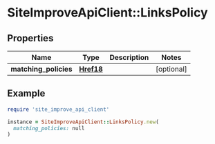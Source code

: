 # SiteImproveApiClient::LinksPolicy

## Properties

| Name | Type | Description | Notes |
| ---- | ---- | ----------- | ----- |
| **matching_policies** | [**Href18**](Href18.md) |  | [optional] |

## Example

```ruby
require 'site_improve_api_client'

instance = SiteImproveApiClient::LinksPolicy.new(
  matching_policies: null
)
```

